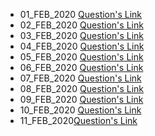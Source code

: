 - 01_FEB_2020 [Question's Link](https://www.hackerrank.com/challenges/angry-children/problem?h_l=interview&playlist_slugs%5B%5D=interview-preparation-kit&playlist_slugs%5B%5D=greedy-algorithms)
- 02_FEB_2020 [Question's Link](https://www.codechef.com/problems/A1)
- 03_FEB_2020 [Question's Link](https://www.hackerrank.com/challenges/weighted-uniform-string/problem)
- 04_FEB_2020 [Question's Link](https://www.hackerrank.com/challenges/palindrome-index/problem)
- 05_FEB_2020 [Question's Link](https://practice.geeksforgeeks.org/problems/finding-the-numbers/0)
- 06_FEB_2020 [Question's Link](https://www.hackerearth.com/practice/data-structures/arrays/1-d/practice-problems/algorithm/maximum-goodness/)
- 07_FEB_2020 [Question's Link](https://www.codechef.com/problems/PALIN)
- 08_FEB_2020 [Question's Link](https://www.hackerearth.com/practice/data-structures/arrays/multi-dimensional/practice-problems/algorithm/monk-and-inversions-arrays-strings/)
- 09_FEB_2020 [Question's Link](https://www.hackerearth.com/practice/data-structures/arrays/1-d/practice-problems/algorithm/the-amazing-race-1/)
- 10_FEB_2020 [Question's Link](https://www.spoj.com/problems/ARRTWIST/)
- 11_FEB_2020[Question's Link](https://www.hackerrank.com/challenges/dynamic-array/problem)